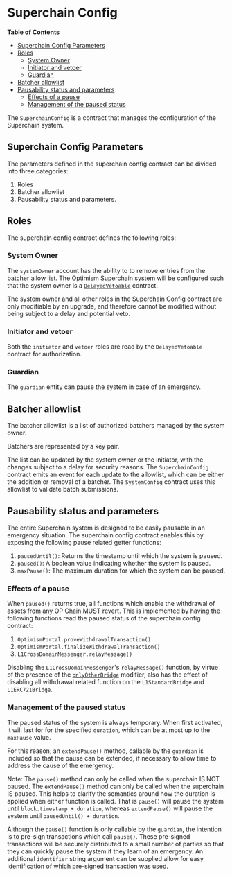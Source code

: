 # Superchain Config

<!-- START doctoc generated TOC please keep comment here to allow auto update -->
<!-- DON'T EDIT THIS SECTION, INSTEAD RE-RUN doctoc TO UPDATE -->
**Table of Contents**

- [Superchain Config Parameters](#superchain-config-parameters)
- [Roles](#roles)
  - [System Owner](#system-owner)
  - [Initiator and vetoer](#initiator-and-vetoer)
  - [Guardian](#guardian)
- [Batcher allowlist](#batcher-allowlist)
- [Pausability status and parameters](#pausability-status-and-parameters)
  - [Effects of a pause](#effects-of-a-pause)
  - [Management of the paused status](#management-of-the-paused-status)

<!-- END doctoc generated TOC please keep comment here to allow auto update -->

The `SuperchainConfig` is a contract that manages the configuration of the Superchain system.

## Superchain Config Parameters

The parameters defined in the superchain config contract can be divided into three categories:

1. Roles
1. Batcher allowlist
1. Pausability status and parameters.

## Roles

The superchain config contract defines the following roles:

### System Owner

The `systemOwner` account has the ability to to remove entries from the batcher allow list. The
Optimism Superchain system will be configured such that the system owner is a
[`DelayedVetoable`](./delayed-vetoable.md) contract.

The system owner and all other roles in the Superchain Config contract are only modifiable by an
upgrade, and therefore cannot be modified without being subject to a delay and potential veto.

### Initiator and vetoer

Both the `initiator` and `vetoer` roles are read by the `DelayedVetoable` contract for
authorization.

### Guardian

The `guardian` entity can pause the system in case of an emergency.

## Batcher allowlist

The batcher allowlist is a list of authorized batchers managed by the system owner.

Batchers are represented by a key pair.

The list can be updated by the system owner
or the initiator, with the changes subject to a delay for security reasons.
The `SuperchainConfig` contract emits an event for each update to the allowlist,
which can be either the addition or removal of a batcher.
The `SystemConfig` contract uses this allowlist to validate batch submissions.

## Pausability status and parameters

The entire Superchain system is designed to be easily pausable in an emergency situation. The
superchain config contract enables this by exposing the following pause related getter functions:

1. `pausedUntil()`: Returns the timestamp until which the system is paused.
1. `paused()`: A boolean value indicating whether the system is paused.
1. `maxPause()`: The maximum duration for which the system can be paused.

### Effects of a pause

When `paused()` returns true, all functions which enable the withdrawal of assets from any OP Chain
MUST revert. This is implemented by having the following functions read the paused status of the
superchain config contract:

1. `OptimismPortal.proveWithdrawalTransaction()`
2. `OptimismPortal.finalizeWithdrawalTransaction()`
3. `L1CrossDomainMessenger.relayMessage()`

Disabling the `L1CrossDomainMessenger`'s `relayMessage()` function, by virtue of the presence of the
[`onlyOtherBridge`](https://github.com/ethereum-optimism/optimism/blob/5e7be62478b48524963a2f23b93956ecd1651249/packages/contracts-bedrock/src/universal/StandardBridge.sol#L115)
modifier, also has the effect of disabling all withdrawal related function on the `L1StandardBridge`
and `L1ERC721Bridge`.

### Management of the paused status

The paused status of the system is always temporary. When first activated, it will last for for the
specified `duration`, which can be at most up to the `maxPause` value.

For this reason, an `extendPause()` method, callable by the `guardian` is included so that the pause
can be extended, if necessary to allow time to address the cause of the emergency.

Note: The `pause()` method can only be called when the superchain IS NOT paused. The `extendPause()`
method can only be called when the superchain IS paused. This helps to clarify the semantics around
how the duration is applied when either function is called. That is `pause()` will pause the system
until `block.timestamp + duration`, whereas `extendPause()` will pause the system until
`pausedUntil() + duration`.

Although the `pause()` function is only callable by the `guardian`, the intention is to pre-sign
transactions which call `pause()`. These pre-signed transactions will be securely distributed to a
small number of parties so that they can quickly pause the system if they learn of an emergency. An
additional `identifier` string argument can be supplied allow for easy identification of which
pre-signed transaction was used.
